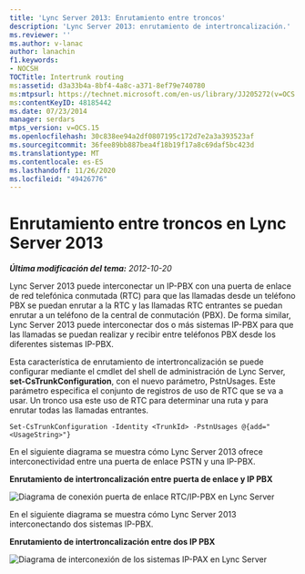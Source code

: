 ```yaml
---
title: 'Lync Server 2013: Enrutamiento entre troncos'
description: 'Lync Server 2013: enrutamiento de intertroncalización.'
ms.reviewer: ''
ms.author: v-lanac
author: lanachin
f1.keywords:
- NOCSH
TOCTitle: Intertrunk routing
ms:assetid: d3a33b4a-8bf4-4a8c-a371-8ef79e740780
ms:mtpsurl: https://technet.microsoft.com/en-us/library/JJ205272(v=OCS.15)
ms:contentKeyID: 48185442
ms.date: 07/23/2014
manager: serdars
mtps_version: v=OCS.15
ms.openlocfilehash: 30c838ee94a2df0807195c172d7e2a3a393523af
ms.sourcegitcommit: 36fee89bb887bea4f18b19f17a8c69daf5bc423d
ms.translationtype: MT
ms.contentlocale: es-ES
ms.lasthandoff: 11/26/2020
ms.locfileid: "49426776"
---
```

# <a name="intertrunk-routing-in-lync-server-2013"></a>Enrutamiento entre troncos en Lync Server 2013

<div data-xmlns="http://www.w3.org/1999/xhtml">

<div class="topic" data-xmlns="http://www.w3.org/1999/xhtml" data-msxsl="urn:schemas-microsoft-com:xslt" data-cs="https://msdn.microsoft.com/">

<div data-asp="https://msdn2.microsoft.com/asp">



</div>

<div id="mainSection">

<div id="mainBody">

<span> </span>

_**Última modificación del tema:** 2012-10-20_

Lync Server 2013 puede interconectar un IP-PBX con una puerta de enlace de red telefónica conmutada (RTC) para que las llamadas desde un teléfono PBX se puedan enrutar a la RTC y las llamadas RTC entrantes se puedan enrutar a un teléfono de la central de conmutación (PBX). De forma similar, Lync Server 2013 puede interconectar dos o más sistemas IP-PBX para que las llamadas se puedan realizar y recibir entre teléfonos PBX desde los diferentes sistemas IP-PBX.

Esta característica de enrutamiento de intertroncalización se puede configurar mediante el cmdlet del shell de administración de Lync Server, **set-CsTrunkConfiguration**, con el nuevo parámetro, PstnUsages. Este parámetro especifica el conjunto de registros de uso de RTC que se va a usar. Un tronco usa este uso de RTC para determinar una ruta y para enrutar todas las llamadas entrantes.

    Set-CsTrunkConfiguration -Identity <TrunkId> -PstnUsages @{add="<UsageString>"}

En el siguiente diagrama se muestra cómo Lync Server 2013 ofrece interconectividad entre una puerta de enlace PSTN y una IP-PBX.

**Enrutamiento de intertroncalización entre puerta de enlace y IP PBX**

![Diagrama de conexión puerta de enlace RTC/IP-PBX en Lync Server](images/JJ721940.cc3858ca-2ee3-4d51-8a51-db078366b50b(OCS.15).jpg "Diagrama de conexión puerta de enlace RTC/IP-PBX en Lync Server")

En el siguiente diagrama se muestra cómo Lync Server 2013 interconectando dos sistemas IP-PBX.

**Enrutamiento de intertroncalización entre dos IP PBX**

![Diagrama de interconexión de los sistemas IP-PAX en Lync Server](images/JJ721940.6ba18ec9-df70-498a-9cf7-7fc41e5ec432(OCS.15).jpg "Diagrama de interconexión de los sistemas IP-PAX en Lync Server")

</div>

<span> </span>

</div>

</div>

</div>

